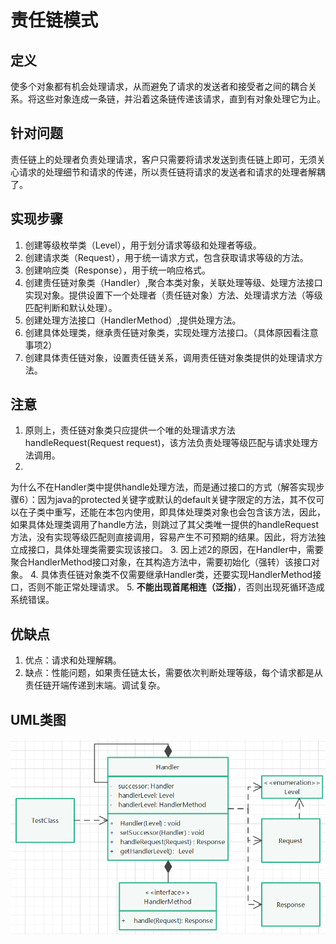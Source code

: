 # 责任链模式

## 定义

使多个对象都有机会处理请求，从而避免了请求的发送者和接受者之间的耦合关系。将这些对象连成一条链，并沿着这条链传递该请求，直到有对象处理它为止。

## 针对问题

责任链上的处理者负责处理请求，客户只需要将请求发送到责任链上即可，无须关心请求的处理细节和请求的传递，所以责任链将请求的发送者和请求的处理者解耦了。

## 实现步骤

1. 创建等级枚举类（Level），用于划分请求等级和处理者等级。
2. 创建请求类（Request），用于统一请求方式，包含获取请求等级的方法。
3. 创建响应类（Response），用于统一响应格式。
4. 创建责任链对象类（Handler）,聚合本类对象，关联处理等级、处理方法接口实现对象。提供设置下一个处理者（责任链对象）方法、处理请求方法（等级匹配判断和默认处理）。
5. 创建处理方法接口（HandlerMethod）,提供处理方法。
6. 创建具体处理类，继承责任链对象类，实现处理方法接口。（具体原因看注意事项2）
7. 创建具体责任链对象，设置责任链关系，调用责任链对象类提供的处理请求方法。

## 注意

1. 原则上，责任链对象类只应提供一个唯的处理请求方法handleRequest(Request request)，该方法负责处理等级匹配与请求处理方法调用。
2.
为什么不在Handler类中提供handle处理方法，而是通过接口的方式（解答实现步骤6）：因为java的protected关键字或默认的default关键字限定的方法，其不仅可以在子类中重写，还能在本包内使用，即具体处理类对象也会包含该方法，因此，如果具体处理类调用了handle方法，则跳过了其父类唯一提供的handleRequest方法，没有实现等级匹配则直接调用，容易产生不可预期的结果。因此，将方法独立成接口，具体处理类需要实现该接口。
3. 因上述2的原因，在Handler中，需要聚合HandlerMethod接口对象，在其构造方法中，需要初始化（强转）该接口对象。
4. 具体责任链对象类不仅需要继承Handler类，还要实现HandlerMethod接口，否则不能正常处理请求。
5. **不能出现首尾相连（泛指）**，否则出现死循环造成系统错误。

## 优缺点

1. 优点：请求和处理解耦。
2. 缺点：性能问题，如果责任链太长，需要依次判断处理等级，每个请求都是从责任链开端传递到末端。调试复杂。

## UML类图

![.png](./assets/责任链模式.png)



